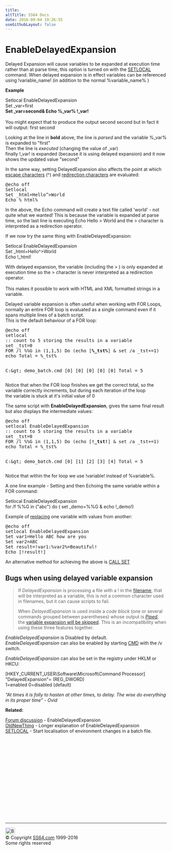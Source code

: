 ```yaml
---
title:
altTitle: SS64 Docs
date: 2016-09-04 19:26:55
useGithubLayout: false
---
```

<!-- #BeginLibraryItem "/Library/head_nt.lbi" --><!-- #EndLibraryItem --><h1>EnableDelayedExpansion</h1> 
<p> Delayed Expansion will cause   variables to be expanded at execution time rather than at parse time, this option is turned on with the <a href="setlocal.html">SETLOCAL</a> command. When delayed expansion is in effect variables can be referenced using <span class="code">!variable_name!</span> (in addition to the normal <span class="code">%variable_name%</span> ) </p>
<p><b>Example</b></p>
<p><span class="code">Setlocal EnableDelayedExpansion<br>
Set _var=first<br>
<b>Set _var=second&amp; Echo %_var% !_var!</b><br>
</span><br>
You might expect that to produce the output <span class="code">second</span> <span class="code">second</span> but in fact it will  output:<span class="code"> first second
</span></p>
<p>Looking at the line in <b>bold</b> above,
 the line is <i>parsed </i>and the variable <span class="code">%_var%</span> is expanded to "first"<br>
Then the line is <i>executed</i> (changing the value of <span class="code">_var</span>) <br> 
finally
<span class="code">!_var!</span> is expanded (because it is using delayed expansion) and it now shows the updated value "second"</p>
<p>In the same way, setting DelayedExpansion also affects the point at which <a href="syntax-esc.html">escape characters</a> (^) and <a href="syntax-redirection.html">redirection characters</a> are evaluated:</p>
<pre>@echo off
Setlocal
Set _html=Hello^&gt;World
Echo %_html%</pre>
<p> In the above, the Echo command will create a text file called 'world' - not quite what we wanted! This is because the variable is expanded at parse time, so the last line is executing <span class="code">Echo Hello &gt; World</span> and the &gt; character is interpreted as a redirection operator.</p>
<p>If we now try the same thing with <span class="code">EnableDelayedExpansion</span>:</p>
<p><span class="code">Setlocal EnableDelayedExpansion<br>
Set _html=Hello^&gt;World<br>
Echo !_html!</span></p>
<p>With delayed expansion, the  variable (including the <span class="code">&gt;</span> ) is only expanded at execution time so the <span class="code">&gt;</span> character is never interpreted as a redirection operator.<br>
<br>
This makes it possible to work with HTML and XML formatted strings in a variable.</p>
<p>Delayed  variable expansion is often useful when working with FOR Loops, normally an entire FOR loop is evaluated as a single command even if it spans multiple lines of a batch script.<br>
This is the default behaviour of a FOR loop:</p>
<pre>@echo off
setlocal
:: count to 5 storing the results in a variable
set _tst=0
FOR /l %%G in (1,1,5) Do (echo [<b>%_tst%</b>] &amp; set /a _tst+=1)
echo Total = %_tst%

C:\&gt; demo_batch.cmd
[0]
[0]
[0]
[0]
[0]
Total = 5</pre>
<p>Notice that  when the FOR loop finishes we get the correct total, so the variable correctly increments,  but during each iteration of the loop<br>
the variable is stuck at it's initial value of 0 </p>
<p>The same script with <b>EnableDelayedExpansion</b>, gives the same final result but also displays the intermediate values:</p>
<pre>@echo off
setlocal EnableDelayedExpansion 
:: count to 5 storing the results in a variable
set _tst=0
FOR /l %%G in (1,1,5) Do (echo [<b>!_tst!</b>] &amp; set /a _tst+=1)
echo Total = %_tst%

C:\&gt; demo_batch.cmd
[0]
[1]
[2]
[3]
[4]
Total = 5</pre>
<p>Notice that within the for loop we use <span class="code">!variable!</span> instead of <span class="code">%variable%.</span></p>
<p>A one line example - Setting and then Echoing the same variable within a FOR command:</p>
<p><span class="code">Setlocal EnableDelayedExpansion <br>
  for /f %%G in ("abc") do ( set _demo=%%G &amp; echo !_demo!) </span><br>
</p>
<p>Example of <a href="syntax-replace.html">replacing</a> one variable with values from  another:</p>
<pre>@echo off
setlocal EnableDelayedExpansion
Set var1=Hello ABC how are you
Set var2=ABC
Set result=!var1:%var2%=Beautiful!
Echo [!result!]</pre>
<p>An alternative method for achieving the above is <a href="call.html#advanced">CALL SET</a></p>
<h2>Bugs when using delayed variable expansion</h2>
<blockquote>
<p>If <i>DelayedExpansion</i> is processing a file with a<span class="code"> ! </span>in the <a href="syntax-filenames.html">filename</a>, that will be interpreted as a variable, this is not a common character used in filenames, but it can cause scripts to fail.</p>
<p>When <i>DelayedExpansion</i> is used inside a <i>code block</i> (one or several commands grouped between parentheses) whose output is <a href="syntax-redirection.html"><i>Piped</i></a>, the <a href="http://www.robvanderwoude.com/variableexpansionbug.php">variable expansion will be skipped</a>. This is an incompatibility when using these three features together.</p>
</blockquote>
<p><i>EnableDelayedExpansion</i> is Disabled by default.<br>
<i>EnableDelayedExpansion</i> can also be enabled by starting <a href="cmd.html">CMD</a> with the<span class="code"> /v </span>switch.</p>
<p><i>EnableDelayedExpansion</i> can also be set in the registry under HKLM or HKCU:</p>
<p><span class="code">[HKEY_CURRENT_USER\Software\Microsoft\Command Processor]<br>
</span><span class="code">"DelayedExpansion"= </span>(REG_DWORD)<br> 
<span class="code">1</span>=enabled <span class="code">0</span>=disabled (default)</p>
<p class="quote"><i>“At times it is folly to hasten at other times, to delay. The wise do everything in its proper time” - Ovid</i></p>
<p> <b>Related:</b></p>
<p><a href="http://ss64.org/viewtopic.php?id=985">Forum discussion</a> - EnableDelayedExpansion<br>
<a href="http://blogs.msdn.com/b/oldnewthing/archive/2006/08/23/714650.aspx">OldNewThing</a> - Longer explanation of EnableDelayedExpansion<br>
  <a href="setlocal.html">SETLOCAL</a> - Start localisation of environment changes 
  in a batch file.</p><!-- #BeginLibraryItem "/Library/foot_nt.lbi" --><p><script async="" src="//pagead2.googlesyndication.com/pagead/js/adsbygoogle.js"></script>
<!-- windows300 -->
<ins class="adsbygoogle" style="display:inline-block;width:300px;height:250px" data-ad-client="ca-pub-6140977852749469" data-ad-slot="7649547908"></ins>
<script>
(adsbygoogle = window.adsbygoogle || []).push({});
</script></p>
<hr>
<div id="bl" class="footer"><a href="#"><img src="../images/top.png" width="30" height="22" alt="Back to the Top"></a></div>
<div id="br" class="footer, tagline">© Copyright <a href="http://ss64.com/">SS64.com</a> 1999-2016<br>
Some rights reserved</div><!-- #EndLibraryItem -->

